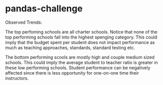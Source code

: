 # pandas-challenge

Observed Trends:

The top perfoming schools are all charter schools. Notice that none of the top performing schools fall into the highest spenging category. This could imply that the budget spent per student does not impact performance as much as teaching approaches, standards, standard testing etc.

The bottom performing scools are mostly high and couple medium sized schools. This could imply the average student to teacher ratio is greater in these low performing schools. Student performance can be negatively affected since there is less opportunity for one-on-one time their instructors.
